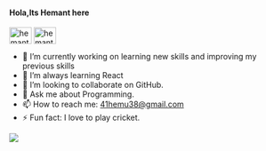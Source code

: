 #### Hola,Its Hemant here
         
<p align="left >
<a href="https://instagram.com/hemant_bajaj_/">
  <img align="center" src="https://raw.githubusercontent.com/rahuldkjain/github-profile-readme-generator/master/src/images/icons/Social/instagram.svg" alt="hemant_bajaj_" height="30" width="40" />
</a>

<a href="https://www.linkedin.com/in/hemant-bajaj-011002202" target="blank">
         <img align="center" src="https://raw.githubusercontent.com/rahuldkjain/github-profile-readme-generator/master/src/images/icons/Social/linked-in-alt.svg" alt="hemant-bajaj-011002202" height="30" width="40" />
</a>
</p>


- 🔭 I’m currently working on learning new skills and  improving my previous skills
- 🌱 I’m always learning React
- 👯 I’m looking to collaborate on GitHub.
- 💬 Ask me about Programming.
- 📫 How to reach me: <a style="color:#02ccff" href="mailto:41hemu38@gmail.com">41hemu38@gmail.com</a>
- ⚡ Fun fact: I love to play cricket.
<img src="https://github-readme-stats.vercel.app/api?username=ORKO06&show_icons=true&count_private=true&theme=radical ">



